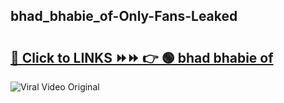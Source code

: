 
 ## bhad_bhabie_of-Only-Fans-Leaked

# <h2><a href="https://clipsfans.com/bhad_bhabie_of&ref=git">🔗 Click to LINKS ⏩⏩ 👉 🟢 bhad bhabie of </a></h2>

<a href="https://clipsfans.com/bhad_bhabie_of&ref=git" rel="nofollow" data-target="animated-image.originalLink"><img src="https://i.ibb.co.com/xMMVF88/686577567.gif" alt="Viral Video Original" style="max-width: 100%; display: inline-block;" data-target="animated-image.originalImage"></a>
